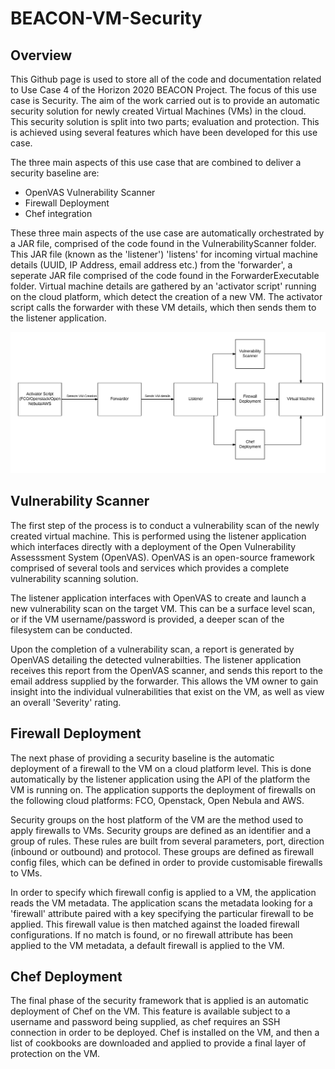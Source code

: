 # BEACON-VM-Security

## Overview

This Github page is used to store all of the code and documentation related to Use Case 4 of the Horizon 2020 BEACON Project.  The focus of this use case is Security.  The aim of the work carried out is to provide an automatic security solution for newly created Virtual Machines (VMs) in the cloud.  This security solution is split into two parts; evaluation and protection.  This is achieved using several features which have been developed for this use case.

The three main aspects of this use case that are combined to deliver a security baseline are: 

* OpenVAS Vulnerability Scanner
* Firewall Deployment
* Chef integration

These three main aspects of the use case are automatically orchestrated by a JAR file, comprised of the code found in the VulnerabilityScanner folder.  This JAR file (known as the 'listener') 'listens' for incoming virtual machine details (UUID, IP Address, email address etc.) from the 'forwarder', a seperate JAR file comprised of the code found in the ForwarderExecutable folder.  Virtual machine details are gathered by an 'activator script' running on the cloud platform, which detect the creation of a new VM.  The activator script calls the forwarder with these VM details, which then sends them to the listener application.

![Screenshot](BEACON%20Flow%20diagram.png)


## Vulnerability Scanner

The first step of the process is to conduct a vulnerability scan of the newly created virtual machine.  This is performed using the listener application which interfaces directly with a deployment of the Open Vulnerability Assesssment System (OpenVAS).  OpenVAS is an open-source framework comprised of several tools and services which provides a complete vulnerability scanning solution.

The listener application interfaces with OpenVAS to create and launch a new vulnerability scan on the target VM.  This can be a surface level scan, or if the VM username/password is provided, a deeper scan of the filesystem can be conducted.  

Upon the completion of a vulnerability scan, a report is generated by OpenVAS detailing the detected vulnerabilties.  The listener application receives this report from the OpenVAS scanner, and sends this report to the email address supplied by the forwarder.  This allows the VM owner to gain insight into the individual vulnerabilities that exist on the VM, as well as view an overall 'Severity' rating.

## Firewall Deployment

The next phase of providing a security baseline is the automatic deployment of a firewall to the VM on a cloud platform level.  This is done automatically by the listener application using the API of the platform the VM is running on.  The application supports the deployment of firewalls on the following cloud platforms: FCO, Openstack, Open Nebula and AWS.

Security groups on the host platform of the VM are the method used to apply firewalls to VMs.  Security groups are defined as an identifier and a group of rules.  These rules are built from several parameters, port, direction (inbound or outbound) and protocol.  These groups are defined as firewall config files, which can be defined in order to provide customisable firewalls to VMs.

In order to specify which firewall config is applied to a VM, the application reads the VM metadata.  The application scans the metadata looking for a 'firewall' attribute paired with a key specifying the particular firewall to be applied.  This firewall value is then matched against the loaded firewall configurations.  If no match is found, or no firewall attribute has been applied to the VM metadata, a default firewall is applied to the VM.

## Chef Deployment

The final phase of the security framework that is applied is an automatic deployment of Chef on the VM.  This feature is available subject to a username and password being supplied, as chef requires an SSH connection in order to be deployed.  Chef is installed on the VM, and then a list of cookbooks are downloaded and applied to provide a final layer of protection on the VM.
